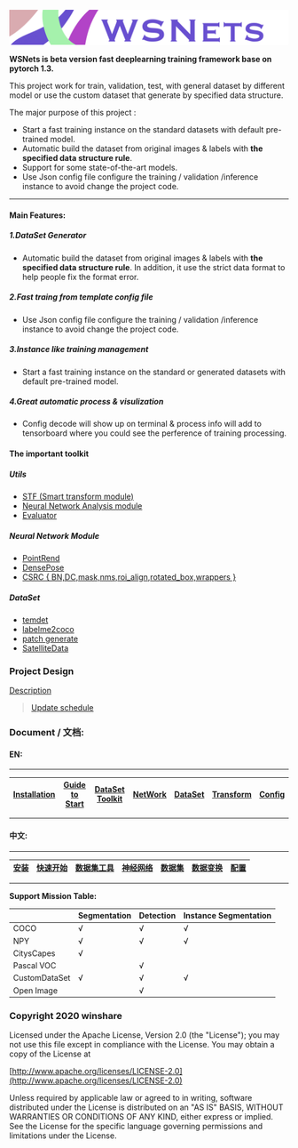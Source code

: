 <!--
 Copyright 2020 winshare
 
 Licensed under the Apache License, Version 2.0 (the "License");
 you may not use this file except in compliance with the License.
 You may obtain a copy of the License at
 
     http://www.apache.org/licenses/LICENSE-2.0
 
 Unless required by applicable law or agreed to in writing, software
 distributed under the License is distributed on an "AS IS" BASIS,
 WITHOUT WARRANTIES OR CONDITIONS OF ANY KIND, either express or implied.
 See the License for the specific language governing permissions and
 limitations under the License.
-->
![](Resources/Document/IMG_0932.PNG)


**WSNets is beta version fast deeplearning training framework base on pytorch 1.3.**


This project work for train, validation, test, with general dataset by different model or use the custom dataset that generate by specified data structure.


The major purpose of this project :

* Start a fast training instance on the standard datasets with default pre-trained model.
*  Automatic build the dataset from original images & labels with **the specified data structure rule**.
* Support for some state-of-the-art models.  
* Use Json config file configure the training / validation /inference instance to avoid change the project code.

****

#### Main Features:

##### 1.DataSet Generator

*  Automatic build the dataset from original images & labels with **the specified data structure rule**. In addition, it use the strict data format to help people fix the format error.


##### 2.Fast traing from template config file

* Use Json config file configure the training / validation /inference instance to avoid change the project code.



##### 3.Instance like training management 

* Start a fast training instance on the standard or generated datasets with default pre-trained model.


##### 4.Great automatic process & visulization 


* Config decode will show up on terminal & process info will add to tensorboard where you could see the perference of training processing. 


#### The important toolkit 


##### Utils
* [STF (Smart transform module)](Src/Utils/Transform/README.md)
* [Neural Network Analysis module](Src/Utils/Transform/README.md)
* [Evaluator](Src/Utils/Evaluator/README.md)

##### Neural Network Module
* [PointRend](Src/Nets/Module/PointRend/README.md)
* [DensePose](Src/Nets/Module/DensePose/README.md)
* [CSRC { BN,DC,mask,nms,roi_align,rotated_box,wrappers }](Src/Nets/Layers/csrc/README.md)

##### DataSet

* [temdet](Data/Toolkit/temdet/README.md)
* [labelme2coco](Data/README.md)
* [patch generate](Data/README.md)
* [SatelliteData](Data/Toolkit/satellite_imagery/README.md)

### Project Design

[Description](Resources/Document/DesignDescription.md)



> [Update schedule](UpdatePlanning.md) 


### Document / 文档:

#### EN:

****


| [Installation](Resources/Document/Installation.md)| [Guide to Start](./Resources/Document/Guide2start.md) | [DataSet Toolkit](./Src/Utils/DataToolkit/README.md) | [NetWork](./Src/Nets/README.md) | [DataSet](./Data/README.md)| [Transform](./Src/Utils/Transform/README.md) | [Config](./Config/README.md) |
|---|---|---|---|---|---|---|

****


#### 中文:
****
| [安装](Resources/Document/Installation.md) | [快速开始](./Resources/Document/Guide2start.md)| [数据集工具](./Src/Utils/DataToolkit/README.md) | [神经网络](./Src/Nets/README.md) | [数据集](./Data/README.md) | [数据变换](./Src/Utils/Transform/README.md) | [配置](./Config/README.md) |
|---|---|---|---|---|---|---|

****

**Support Mission Table:**

|   | Segmentation  | Detection  | Instance Segmentation |
|---|---|---|---|
| COCO  | √  | √  |  √ |
|  NPY |  √ |  √ |  √ |
|  CitysCapes | √  |   |   |
| Pascal VOC  |   |  √ |   |
| CustomDataSet  |  √ | √  | √  |
| Open Image  |   | √  |   |




### Copyright 2020 winshare
 
 Licensed under the Apache License, Version 2.0 (the "License");
 you may not use this file except in compliance with the License.
 You may obtain a copy of the License at
 
 [http://www.apache.org/licenses/LICENSE-2.0](http://www.apache.org/licenses/LICENSE-2.0)
 
 Unless required by applicable law or agreed to in writing, software
 distributed under the License is distributed on an "AS IS" BASIS,
 WITHOUT WARRANTIES OR CONDITIONS OF ANY KIND, either express or implied.
 See the License for the specific language governing permissions and
 limitations under the License.